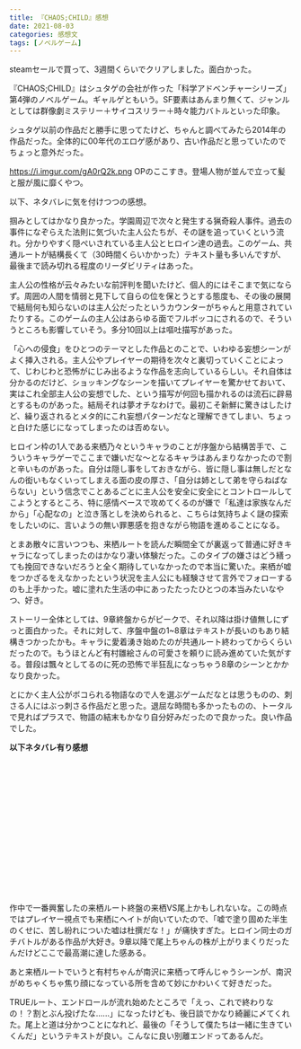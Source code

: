 ```yaml
---
title: 『CHAOS;CHILD』感想
date: 2021-08-03
categories: 感想文
tags: [ノベルゲーム]
---
```


steamセールで買って、3週間くらいでクリアしました。面白かった。

『CHAOS;CHILD』はシュタゲの会社が作った「科学アドベンチャーシリーズ」第4弾のノベルゲーム。ギャルゲともいう。SF要素はあんまり無くて、ジャンルとしては群像劇ミステリー＋サイコスリラー＋時々能力バトルといった印象。

シュタゲ以前の作品だと勝手に思ってたけど、ちゃんと調べてみたら2014年の作品だった。全体的に00年代のエロゲ感があり、古い作品だと思っていたのでちょっと意外だった。

https://i.imgur.com/gA0rQ2k.png
OPのここすき。登場人物が並んで立って髪と服が風に靡くやつ。

以下、ネタバレに気を付けつつの感想。

掴みとしてはかなり良かった。学園周辺で次々と発生する猟奇殺人事件。過去の事件になぞらえた法則に気づいた主人公たちが、その謎を追っていくという流れ。分かりやすく隠ぺいされている主人公とヒロイン達の過去。このゲーム、共通ルートが結構長くて（30時間くらいかかった）テキスト量も多いんですが、最後まで読み切れる程度のリーダビリティはあった。

主人公の性格が云々みたいな前評判を聞いたけど、個人的にはそこまで気にならず。周囲の人間を情弱と見下して自らの位を保とうとする態度も、その後の展開で結局何も知らないのは主人公だったというカウンターがちゃんと用意されていたりする。このゲームの主人公はあらゆる面でフルボッコにされるので、そういうところも影響していそう。多分10回以上は嘔吐描写があった。

「心への侵食」をひとつのテーマとした作品とのことで、いわゆる妄想シーンがよく挿入される。主人公やプレイヤーの期待を次々と裏切っていくことによって、じわじわと恐怖がにじみ出るような作品を志向しているらしい。それ自体は分かるのだけど、ショッキングなシーンを描いてプレイヤーを驚かせておいて、実はこれ全部主人公の妄想でした、という描写が何回も描かれるのは流石に辟易とするものがあった。結局それは夢オチなわけで。最初こそ新鮮に驚きはしたけど、繰り返されるとメタ的にこれ妄想パターンだなと理解できてしまい、ちょっと白けた感じになってしまったのは否めない。

ヒロイン枠の1人である来栖乃々というキャラのことが序盤から結構苦手で、こういうキャラゲーでここまで嫌いだな～となるキャラはあんまりなかったので割と辛いものがあった。自分は隠し事をしておきながら、皆に隠し事は無しだとなんの衒いもなくいってしまえる面の皮の厚さ、「自分は姉として弟を守らねばならない」という信念でことあるごとに主人公を安全に安全にとコントロールしてこようとするところ、特に感情ベースで攻めてくるのが嫌で「私達は家族なんだから」「心配なの」と泣き落としを決められると、こちらは気持ちよく謎の探索をしたいのに、言いようの無い罪悪感を抱きながら物語を進めることになる。

とまあ散々に言いつつも、来栖ルートを読んだ瞬間全てが裏返って普通に好きキャラになってしまったのはかなり凄い体験だった。このタイプの嫌さはどう繕っても挽回できないだろうと全く期待していなかったので本当に驚いた。来栖が嘘をつかざるをえなかったという状況を主人公にも経験させて言外でフォローするのも上手かった。嘘に塗れた生活の中にあったたったひとつの本当みたいなやつ、好き。

ストーリー全体としては、9章終盤からがピークで、それ以降は掛け値無しにずっと面白かった。それに対して、序盤中盤の1~8章はテキストが長いのもあり結構きつかったかも。キャラに愛着湧き始めたのが共通ルート終わってからくらいだったので。もうほとんど有村雛絵さんの可愛さを頼りに読み進めていた気がする。普段は飄々としてるのに死の恐怖で半狂乱になっちゃう8章のシーンとかかなり良かった。

とにかく主人公がボコられる物語なので人を選ぶゲームだなとは思うものの、刺さる人にはぶっ刺さる作品だと思った。退屈な時間も多かったものの、トータルで見ればプラスで、物語の結末もかなり自分好みだったので良かった。良い作品でした。

<b>以下ネタバレ有り感想</b>

<br><br><br><br><br><br><br><br><br><br><br><br><br><br>



作中で一番興奮したの来栖ルート終盤の来栖VS尾上かもしれないな。この時点ではプレイヤー視点でも来栖にヘイトが向いていたので、「嘘で塗り固めた半生のくせに、苦し紛れについた嘘は杜撰だな！」が痛快すぎた。ヒロイン同士のガチバトルがある作品が大好き。9章以降で尾上ちゃんの株が上がりまくりだったんだけどここで最高潮に達した感ある。

あと来栖ルートでいうと有村ちゃんが南沢に来栖って呼んじゃうシーンが、南沢がめちゃくちゃ焦り顔になっている所を含めて妙にかわいくて好きだった。

TRUEルート、エンドロールが流れ始めたところで「えっ、これで終わりなの！？割とぶん投げたな......」になったけども、後日談でかなり綺麗に〆てくれた。尾上と道は分かつことになれど、最後の「そうして僕たちは一緒に生きていくんだ」というテキストが良い。こんなに良い別離エンドってあるんだ。